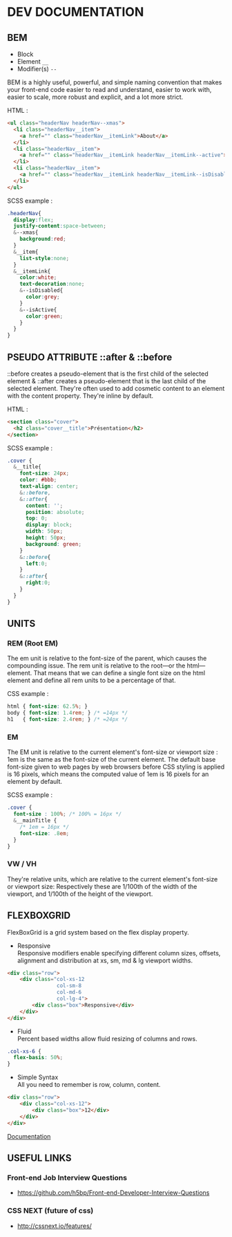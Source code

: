 # DEV DOCUMENTATION

## BEM

* Block
* Element `__`
* Modifier(s) `--`

BEM is a highly useful, powerful, and simple naming convention that makes your front-end code easier to read and understand, easier to work with, easier to scale, more robust and explicit, and a lot more strict.

HTML :

```html
<ul class="headerNav headerNav--xmas">
  <li class="headerNav__item">
    <a href="" class="headerNav__itemLink">About</a>
  </li>
  <li class="headerNav__item">
    <a href="" class="headerNav__itemLink headerNav__itemLink--active">Home</a>
  </li>
  <li class="headerNav__item">
    <a href="" class="headerNav__itemLink headerNav__itemLink--isDisabled">My Account</a>
  </li>
</ul>
```
SCSS example :

``` css
.headerNav{
  display:flex;
  justify-content:space-between;
  &--xmas{
    background:red;
  }
  &__item{
    list-style:none;
  }
  &__itemLink{
    color:white;
    text-decoration:none;
    &--isDisabled{
      color:grey;
    }
    &--isActive{
      color:green;
    }
  }
}
```

## PSEUDO ATTRIBUTE ::after & ::before

::before creates a pseudo-element that is the first child of the selected element & ::after creates a pseudo-element that is the last child of the selected element.
They're often used to add cosmetic content to an element with the content property. They're inline by default.

HTML :

```html
<section class="cover">
  <h2 class="cover__title">Présentation</h2>
</section>
```
SCSS example :

```css
.cover {
  &__title{
    font-size: 24px;
    color: #bbb;
    text-align: center;
    &::before,
    &::after{
      content: '';
      position: absolute;
      top: 0;
      display: block;
      width: 50px;
      height: 50px;
      background: green;
    }
    &::before{
      left:0;
    }
    &::after{
      right:0;
    }
  }
}
```

## UNITS

### REM (Root EM)

The em unit is relative to the font-size of the parent, which causes the compounding issue. The rem unit is relative to the root—or the html—element. That means that we can define a single font size on the html element and define all rem units to be a percentage of that.

CSS example :

```css
html { font-size: 62.5%; }
body { font-size: 1.4rem; } /* =14px */
h1   { font-size: 2.4rem; } /* =24px */
```

### EM

The EM unit is relative to the current element's font-size or viewport size :
1em is the same as the font-size of the current element.
The default base font-size given to web pages by web browsers before CSS styling is applied is 16 pixels, which means the computed value of 1em is 16 pixels for an element by default.

SCSS example :

```CSS
.cover {
  font-size : 100%; /* 100% = 16px */
  &__mainTitle {
    /* 1em = 16px */
    font-size: .8em;
  }
}
```

### VW / VH

They're relative units, which are relative to the current element's font-size or viewport size:
Respectively these are 1/100th of the width of the viewport, and 1/100th of the height of the viewport.

## FLEXBOXGRID

FlexBoxGrid is a grid system based on the flex display property.

* Responsive <br/>
Responsive modifiers enable specifying different column sizes, offsets, alignment and distribution at xs, sm, md & lg viewport widths.

```html
<div class="row">
    <div class="col-xs-12
                col-sm-8
                col-md-6
                col-lg-4">
        <div class="box">Responsive</div>
    </div>
</div>
```

* Fluid <br/>
Percent based widths allow fluid resizing of columns and rows.

```css
.col-xs-6 {
  flex-basis: 50%;
}
```

* Simple Syntax <br/>
All you need to remember is row, column, content.

```html
<div class="row">
    <div class="col-xs-12">
        <div class="box">12</div>
    </div>
</div>
```
[Documentation](http://flexboxgrid.com/)

## USEFUL LINKS

### Front-end Job Interview Questions

* https://github.com/h5bp/Front-end-Developer-Interview-Questions

### CSS NEXT (future of css)

* http://cssnext.io/features/
